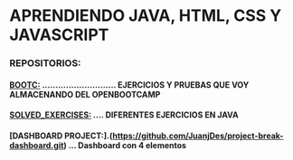 # APRENDIENDO JAVA, HTML, CSS Y JAVASCRIPT

### REPOSITORIOS:

#### [BOOTC:](https://github.com/JuanjDes/BootC) ............................ EJERCICIOS Y PRUEBAS QUE VOY ALMACENANDO DEL OPENBOOTCAMP
#### [SOLVED_EXERCISES:](https://github.com/JuanjDes/Solved_exercises) .... DIFERENTES EJERCICIOS EN JAVA
#### [DASHBOARD PROJECT:].(https://github.com/JuanjDes/project-break-dashboard.git) ... Dashboard con 4 elementos
